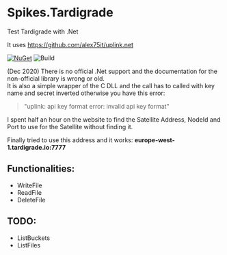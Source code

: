 # Spikes.Tardigrade

Test Tardigrade with .Net

It uses https://github.com/alex75it/uplink.net

[![NuGet](https://img.shields.io/nuget/v/Alex75.Tardigrade.Client.svg)](https://www.nuget.org/packages/Alex75.Tardigrade.Client)
![Build](https://github.com/alex75it/Spikes.Tardigrade/workflows/Build%20the%20library/badge.svg)

(Dec 2020) There is no official .Net support and the documentation for the non-official library is wrong or old.  
It is also a simple wrapper of the C DLL and the call has to called with key name and secret inverted otherwise you have this error:
> "uplink: api key format error: invalid api key format"

I spent half an hour on the website to find the Satellite Address, NodeId and Port to use for the Satellite without finding it.  
  
Finally tried to use this address and it works: **europe-west-1.tardigrade.io:7777**


## Functionalities:
- WriteFile
- ReadFile
- DeleteFile


## TODO:

- ListBuckets
- ListFiles